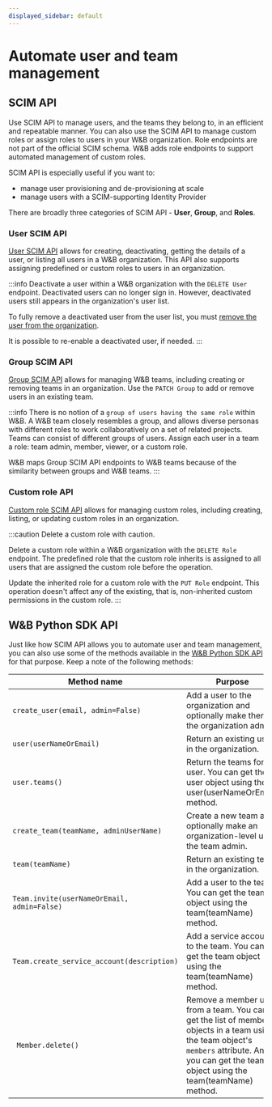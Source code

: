 ```yaml
---
displayed_sidebar: default
---
```


# Automate user and team management

## SCIM API

Use SCIM API to manage users, and the teams they belong to, in an efficient and repeatable manner. You can also use the SCIM API to manage custom roles or assign roles to users in your W&B organization. Role endpoints are not part of the official SCIM schema. W&B adds role endpoints to support automated management of custom roles.

SCIM API is especially useful if you want to:

* manage user provisioning and de-provisioning at scale
* manage users with a SCIM-supporting Identity Provider

There are broadly three categories of SCIM API - **User**, **Group**, and **Roles**.

### User SCIM API

[User SCIM API](./scim.md#user-resource) allows for creating, deactivating, getting the details of a user, or listing all users in a W&B organization. This API also supports assigning predefined or custom roles to users in an organization.

:::info
Deactivate a user within a W&B organization with the `DELETE User` endpoint. Deactivated users can no longer sign in. However, deactivated users still appears in the organization's user list.

To fully remove a deactivated user from the user list, you must [remove the user from the organization](manage-users.md#remove-a-user).

It is possible to re-enable a deactivated user, if needed.
:::

### Group SCIM API

[Group SCIM API](./scim.md#group-resource) allows for managing W&B teams, including creating or removing teams in an organization. Use the `PATCH Group` to add or remove users in an existing team.

:::info
There is no notion of a `group of users having the same role` within W&B. A W&B team closely resembles a group, and allows diverse personas with different roles to work collaboratively on a set of related projects. Teams can consist of different groups of users. Assign each user in a team a role: team admin, member, viewer, or a custom role.

W&B maps Group SCIM API endpoints to W&B teams because of the similarity between groups and W&B teams.
:::

### Custom role API

[Custom role SCIM API](./scim.md#role-resource) allows for managing custom roles, including creating, listing, or updating custom roles in an organization.

:::caution
Delete a custom role with caution.

Delete a custom role within a W&B organization with the `DELETE Role` endpoint. The predefined role that the custom role inherits is assigned to all users that are assigned the custom role before the operation.

Update the inherited role for a custom role with the `PUT Role` endpoint. This operation doesn't affect any of the existing, that is, non-inherited custom permissions in the custom role.
:::

## W&B Python SDK API

Just like how SCIM API allows you to automate user and team management, you can also use some of the methods available in the [W&B Python SDK API](../../../ref/python/public-api/api.md) for that purpose. Keep a note of the following methods:

| Method name | Purpose |
|-------------|---------|
| `create_user(email, admin=False)` | Add a user to the organization and optionally make them the organization admin. |
| `user(userNameOrEmail)` | Return an existing user in the organization. |
| `user.teams()` | Return the teams for the user. You can get the user object using the user(userNameOrEmail) method. |
| `create_team(teamName, adminUserName)` | Create a new team and optionally make an organization-level user the team admin. |
| `team(teamName)` | Return an existing team in the organization. |
| `Team.invite(userNameOrEmail, admin=False)` | Add a user to the team. You can get the team object using the team(teamName) method. |
| `Team.create_service_account(description)` | Add a service account to the team. You can get the team object using the team(teamName) method. |
|` Member.delete()` | Remove a member user from a team. You can get the list of member objects in a team using the team object's `members` attribute. And you can get the team object using the team(teamName) method. |